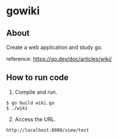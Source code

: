 # gowiki
## About
Create a web application and study go.

reference: https://go.dev/doc/articles/wiki/

## How to run code

1. Compile and run.
```
$ go build wiki.go
$ ./wiki
```

2. Access the URL.
```
http://localhost:8080/view/test
```
